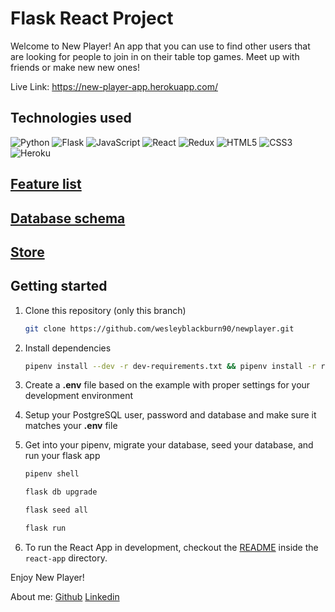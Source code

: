 # Flask React Project

Welcome to New Player! An app that you can use to find other users that are looking for people to join in on their table top games. Meet up with friends or make new new ones!

Live Link: https://new-player-app.herokuapp.com/

## Technologies used
![Python](https://img.shields.io/badge/python-3670A0?style=for-the-badge&logo=python&logoColor=ffdd54)
![Flask](https://img.shields.io/badge/flask-%23000.svg?style=for-the-badge&logo=flask&logoColor=white)
![JavaScript](https://img.shields.io/badge/javascript-%23323330.svg?style=for-the-badge&logo=javascript&logoColor=%23F7DF1E)
![React](https://img.shields.io/badge/react-%2320232a.svg?style=for-the-badge&logo=react&logoColor=%2361DAFB)
![Redux](https://img.shields.io/badge/redux-%23593d88.svg?style=for-the-badge&logo=redux&logoColor=white)
![HTML5](https://img.shields.io/badge/html5-%23E34F26.svg?style=for-the-badge&logo=html5&logoColor=white)
![CSS3](https://img.shields.io/badge/css3-%231572B6.svg?style=for-the-badge&logo=css3&logoColor=white)
![Heroku](https://img.shields.io/badge/heroku-%23430098.svg?style=for-the-badge&logo=heroku&logoColor=white)



## [Feature list](https://github.com/wesleyblackburn90/newplayer/wiki/Feature-List)

## [Database schema](https://github.com/wesleyblackburn90/newplayer/wiki/Database-schema)

## [Store](https://github.com/wesleyblackburn90/Find-help/wiki/Store)

## Getting started
1. Clone this repository (only this branch)

   ```bash
   git clone https://github.com/wesleyblackburn90/newplayer.git
   ```

2. Install dependencies

      ```bash
      pipenv install --dev -r dev-requirements.txt && pipenv install -r requirements.txt
      ```

3. Create a **.env** file based on the example with proper settings for your
   development environment
4. Setup your PostgreSQL user, password and database and make sure it matches your **.env** file

5. Get into your pipenv, migrate your database, seed your database, and run your flask app

   ```bash
   pipenv shell
   ```

   ```bash
   flask db upgrade
   ```

   ```bash
   flask seed all
   ```

   ```bash
   flask run
   ```

6. To run the React App in development, checkout the [README](./react-app/README.md) inside the `react-app` directory.

Enjoy New Player!

About me: 
[Github](https://github.com/wesleyblackburn90)
[Linkedin](https://www.linkedin.com/in/wesley-blackburn-333286232/)
